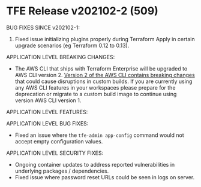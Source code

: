# TFE Release v202102-2 (509)

BUG FIXES SINCE v202102-1:

1. Fixed issue initializing plugins properly during Terraform Apply in certain upgrade scenarios (eg Terraform 0.12 to 0.13).

APPLICATION LEVEL BREAKING CHANGES:
* The AWS CLI that ships with Terraform Enterprise will be upgraded to AWS CLI version 2. [Version 2 of the AWS CLI contains breaking changes](https://docs.aws.amazon.com/cli/latest/userguide/cliv2-migration.html) that could cause disruptions in custom builds. If you are currently using any AWS CLI features in your workspaces please prepare for the deprecation or migrate to a custom build image to continue using version AWS CLI version 1.

APPLICATION LEVEL FEATURES:

APPLICATION LEVEL BUG FIXES:
* Fixed an issue where the `tfe-admin app-config` command would not accept empty configuration values.

APPLICATION LEVEL SECURITY FIXES:
* Ongoing container updates to address reported vulnerabilities in underlying packages / dependencies.
* Fixed issue where password reset URLs could be seen in logs on server.


